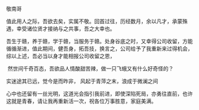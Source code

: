 

敬南哥	

​		值此用人之际，吾欲去矣，实属不敬。回首过往，历经数月，余以凡才，承蒙殊遇，幸受诸位贤才接纳与之共事，吾之大幸也。

​		吾生于赣，养于赣，学于赣，当服务于赣。处身谷底之时，又幸得公司收留，方能循循渐进，值此期间，健吾身，拓吾技，换言之，公司给予了我重新来过得机会，综以上述，吾必当以身才能相报公司收留之恩，

​		然世间千奇百态，吾欲品人情酸甜苦辣，做一只飞蛾又有什么好奇怪的？

  ​实迷途其已远，觉今是而昨非，
  风起于青萍之末，浪成于微澜之间

心中也还留有一丝光明，这道光会指引我前进，即使深陷死局，亦勇往直前，也许这就是青春，请让我再重新活一次，祝各位万事胜意，家庭美满。